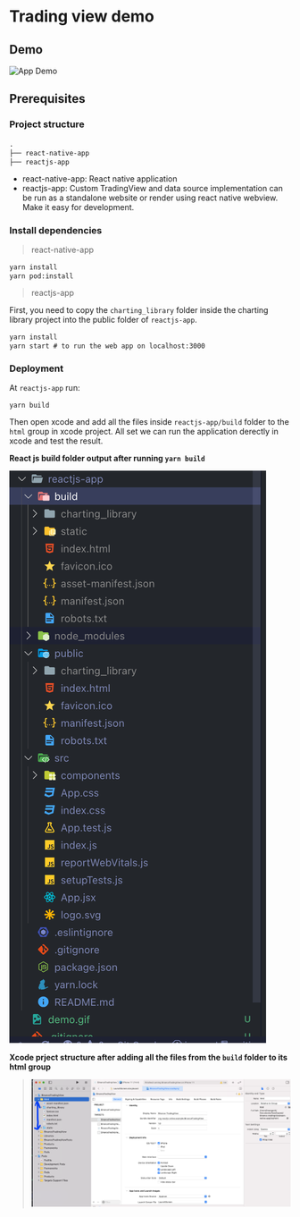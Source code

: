 # Trading view demo

## Demo

![App Demo](demo.gif)

## Prerequisites

### Project structure

    .
    ├── react-native-app
    ├── reactjs-app

- react-native-app: React native application
- reactjs-app: Custom TradingView and data source implementation can be run as a standalone website or render using react native webview. Make it easy for development.

### Install dependencies

> react-native-app

    yarn install
    yarn pod:install

> reactjs-app

First, you need to copy the `charting_library` folder inside the charting library project into the public folder of `reactjs-app`.

    yarn install
    yarn start # to run the web app on localhost:3000

### Deployment

At `reactjs-app` run:

    yarn build

Then open xcode and add all the files inside `reactjs-app/build` folder to the `html` group in xcode project.
All set we can run the application derectly in xcode and test the result.

**React js build folder output after running `yarn build`**

![react-js folder structure](reactjs-app-folders.png)

>

**Xcode prject structure after adding all the files from the `build` folder to its html group**

> ![xcode-project-structure](files-added-from-build-folder.png)
